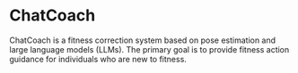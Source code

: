 # ChatCoach
ChatCoach is a fitness correction system based on pose estimation and large language models (LLMs). The primary goal is to provide fitness action guidance for individuals who are new to fitness.

